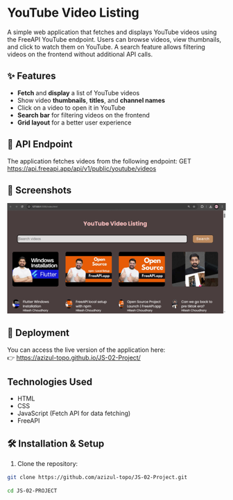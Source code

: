 # YouTube Video Listing

A simple web application that fetches and displays YouTube videos using the FreeAPI YouTube endpoint. Users can browse videos, view thumbnails, and click to watch them on YouTube. A search feature allows filtering videos on the frontend without additional API calls.

## ✨ Features
- **Fetch** and **display** a list of YouTube videos
- Show video **thumbnails**, **titles**, and **channel names**
- Click on a video to open it in YouTube
- **Search bar** for filtering videos on the frontend
- **Grid layout** for a better user experience

## 📡 API Endpoint
The application fetches videos from the following endpoint:
GET https://api.freeapi.app/api/v1/public/youtube/videos

## 📸 Screenshots
![alt text](image.png)
>  

## 🚀 Deployment
You can access the live version of the application here:  
👉 https://azizul-topo.github.io/JS-02-Project/
## Technologies Used
- HTML
- CSS
- JavaScript (Fetch API for data fetching)
- FreeAPI


## 🛠 Installation & Setup

1. Clone the repository:
```bash
git clone https://github.com/azizul-topo/JS-02-Project.git
```

```bash
cd JS-02-PROJECT
```

